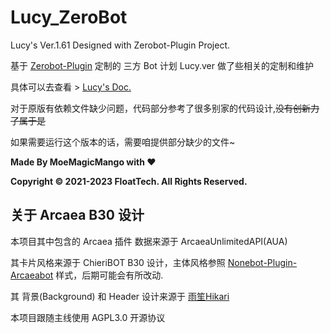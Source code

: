 # Lucy_ZeroBot

Lucy's Ver.1.61 Designed with Zerobot-Plugin Project.

基于 [Zerobot-Plugin](https://github.com/FloatTech/ZeroBot-Plugin) 定制的 三方 Bot 计划 Lucy.ver 做了些相关的定制和维护

具体可以去查看 > [Lucy's Doc.](https://lucy.impart.icu)

对于原版有依赖文件缺少问题，代码部分参考了很多别家的代码设计,~~没有创新力了属于是~~

如果需要运行这个版本的话，需要咱提供部分缺少的文件~

**Made By MoeMagicMango with ❤**

**Copyright © 2021-2023 FloatTech. All Rights Reserved.**

## 关于 Arcaea B30 设计

本项目其中包含的 Arcaea 插件 数据来源于 ArcaeaUnlimitedAPI(AUA)

其卡片风格来源于 ChieriBOT B30 设计，主体风格参照 [Nonebot-Plugin-Arcaeabot](https://github.com/SEAFHMC/nonebot-plugin-arcaeabot) 样式，后期可能会有所改动.

其 背景(Background) 和 Header 设计来源于 [雨笙Hikari](https://space.bilibili.com/441390256)

本项目跟随主线使用 AGPL3.0 开源协议


